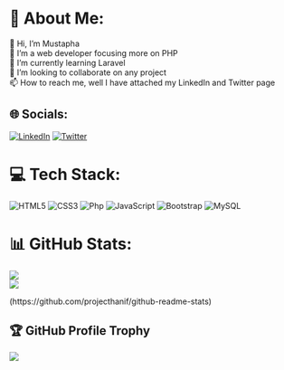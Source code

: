 # 💫 About Me:
👋 Hi, I’m Mustapha<br>👀 I’m a web developer focusing more on PHP <br>🌱 I’m currently learning Laravel<br>💞️ I’m looking to collaborate on any project<br>📫 How to reach me, well I have attached my LinkedIn and Twitter page


## 🌐 Socials:
[![LinkedIn](https://img.shields.io/badge/LinkedIn-%230077B5.svg?logo=linkedin&logoColor=white)](https://www.linkedin.com/in/mustapha-ibrahim-945204262/) [![Twitter](https://img.shields.io/badge/Twitter-%231DA1F2.svg?logo=Twitter&logoColor=white)](https://twitter.com/projecthanif) 

# 💻 Tech Stack:
![HTML5](https://img.shields.io/badge/html5-%23E34F26.svg?style=for-the-badge&logo=html5&logoColor=white) ![CSS3](https://img.shields.io/badge/css3-%231572B6.svg?style=for-the-badge&logo=css3&logoColor=white) ![Php](https://img.shields.io/badge/php-%231572B6.svg?style=for-the-badge&logo=php&logoColor=white) ![JavaScript](https://img.shields.io/badge/javascript-%23323330.svg?style=for-the-badge&logo=javascript&logoColor=%23F7DF1E) ![Bootstrap](https://img.shields.io/badge/bootstrap-%23563D7C.svg?style=for-the-badge&logo=bootstrap&logoColor=white)  ![MySQL](https://img.shields.io/badge/mysql-%2300f.svg?style=for-the-badge&logo=mysql&logoColor=white) 
# 📊 GitHub Stats:
![](https://github-readme-stats.vercel.app/api?username=projecthanif&theme=radical&hide_border=true&include_all_commits=false&count_private=false)
<br/>
![](https://github-readme-streak-stats.herokuapp.com/?user=projecthanif&theme=radical&hide_border=true)<br/>
<!--[![Top Langs](https://github-readme-stats.vercel.app/api/top-langs/?username=projecthanif&langs_count=10&layout=compact&theme=radical)]-->(https://github.com/projecthanif/github-readme-stats)
## 🏆 GitHub Profile Trophy
![](https://github-profile-trophy.vercel.app/?username=projecthanif&theme=radical&no-frame=true&no-bg=true&margin-w=4)


